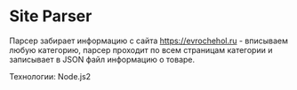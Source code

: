 # Site Parser

Парсер забирает информацию с сайта https://evrochehol.ru - вписываем любую категорию, парсер проходит по всем страницам категории и 
записывает в JSON файл информацию о товаре.

Технологии: Node.js2